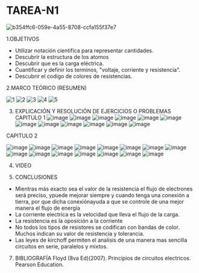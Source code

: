 # TAREA-N1

![b354ffc6-059e-4a55-8708-ccfa155f37e7](https://user-images.githubusercontent.com/117045943/200974206-83588d99-772c-4536-9f34-44e752771598.jpg)

1.OBJETIVOS

- Utilizar notación cientifica para representar cantidades.
- Descubrir la estructura de los atomos
- Descubrir que es la carga eléctrica.
- Cuantificar y definir los terminos, "voltaje, corriente y resistencia".
- Descubrir el codigo de colores de resistencias.

2.MARCO TEÓRICO (RESUMEN)

![1](https://user-images.githubusercontent.com/117045943/201497977-656c4189-9b90-4b98-b720-21277d3bc22b.jpg)
![2](https://user-images.githubusercontent.com/117045943/201497979-7549032c-cfcd-4a00-a8f3-95de5b2ba9f0.jpg)
![3](https://user-images.githubusercontent.com/117045943/201497982-2d1e5753-f5ca-4241-b159-cfc539b39e15.jpg)
![4](https://user-images.githubusercontent.com/117045943/201497984-5122edec-d89b-495e-992d-61a52a8b46ce.jpg)
![5](https://user-images.githubusercontent.com/117045943/201497988-5aa0f2f2-a583-412d-be96-ca4fca830815.jpg)

3. EXPLICACIÓN Y RESOLUCIÓN DE EJERCICIOS O PROBLEMAS
CAPITULO 1
![image](https://user-images.githubusercontent.com/117045943/200975714-f93d881b-39a6-4b38-881f-2223615599c2.png)
![image](https://user-images.githubusercontent.com/117045943/200975870-6be92749-a014-404f-bfde-33fb4d10dcd0.png)
![image](https://user-images.githubusercontent.com/117045943/200976079-ed70dba3-3486-4531-85f6-bf8df387e0e3.png)
![image](https://user-images.githubusercontent.com/117045943/200976141-aabcc478-0f65-47ea-9200-c7dc39a06ab7.png)
![image](https://user-images.githubusercontent.com/117045943/200976260-fe450e02-9dcb-4679-bf5e-3b7c9161bcd6.png)
![image](https://user-images.githubusercontent.com/117045943/200976413-11625079-3805-406c-9c7b-6ab4f4e2c632.png)
![image](https://user-images.githubusercontent.com/117045943/200976639-8d4128e3-e96d-4555-a4fa-8f1c6d6c87f2.png)
![image](https://user-images.githubusercontent.com/117045943/200976698-8549a48d-b6cb-4633-b517-c5984fb1130f.png)
![image](https://user-images.githubusercontent.com/117045943/200976891-883221d5-9454-446e-9cbb-b0b81e4ed969.png)
![image](https://user-images.githubusercontent.com/117045943/200976926-ebb9da17-2d3a-4ec5-b1c2-dc88c2ac5698.png)
![image](https://user-images.githubusercontent.com/117045943/200977074-1d816bbf-f39f-4356-bc71-8459c6122ebf.png)
![image](https://user-images.githubusercontent.com/117045943/200977123-d0bc55c4-40b8-41cc-a47f-1a0ba406f126.png)

CAPITULO 2

![image](https://user-images.githubusercontent.com/117045943/200977408-ceebeb31-ce20-4e20-8d1e-ae1ba12aa930.png)
![image](https://user-images.githubusercontent.com/117045943/200977424-bb00c786-b84c-4e9d-bdc9-3011377fafe2.png)
![image](https://user-images.githubusercontent.com/117045943/201444655-f6930190-6f48-42d1-adf2-f100f5173f8c.png)
![image](https://user-images.githubusercontent.com/117045943/201444825-b6f9509f-bd6d-442e-a64b-882ca4d189b9.png)
![image](https://user-images.githubusercontent.com/117045943/201444841-391c7559-c2d8-4bc7-94de-fd5068f4c0dc.png)
![image](https://user-images.githubusercontent.com/117045943/201444849-bf28fbdd-7f95-413a-80b5-68e2d9c5fe6e.png)
![image](https://user-images.githubusercontent.com/117045943/201444856-b852ea7d-11d8-4b75-9c0e-68735b7e582b.png)
![image](https://user-images.githubusercontent.com/117045943/201444869-85f8722c-9c89-4175-be0d-b7968e635df2.png)
![image](https://user-images.githubusercontent.com/117045943/201444877-e9585fe7-1040-48ff-b0df-60ed129f3859.png)
![image](https://user-images.githubusercontent.com/117045943/201444889-23544bae-5c18-44ac-a3ad-bf6f73676bca.png)
![image](https://user-images.githubusercontent.com/117045943/201444900-ed631ebc-36d1-4f73-a40e-17b3501bc2e1.png)
![image](https://user-images.githubusercontent.com/117045943/201444906-ad1b953b-a451-4c98-9860-4452b679e978.png)
![image](https://user-images.githubusercontent.com/117045943/201444925-49363fe1-3dfc-49f8-924c-60397b0e3fd6.png)
![image](https://user-images.githubusercontent.com/117045943/201444942-9bab949f-1cb9-4af1-abcd-68e755bebc6b.png)
![image](https://user-images.githubusercontent.com/117045943/201444955-4e5bab42-5ffb-4b23-8298-e43f18b5b224.png)


4. VIDEO



5. CONCLUSIONES

- Mientras más exacto sea el valor de la resistencia el flujo de electrones será preciso, ypuede mejorar siempre y cuando tenga una conexión a tierra, por que dicha conexiónayuda a que se controle de una mejor manera el flujo de energía
- La corriente electrica es la velocidad que lleva el flujo de la carga.
- La resistencia es la oposición a la corriente
- No todos los tipos de resistores se codifican con bandas de color. Muchos indican su valor de resistencia y tolerancia.
- Las leyes de kirchoff permiten el analisis de una manera mas sencilla circuitos en serie, paralelos y mixtos.

7. BIBLIOGRAFÍA
Floyd (8va Ed)(2007). Principios de circuitos electricos. Pearson Education.
 
